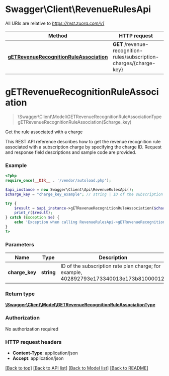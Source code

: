 # Swagger\Client\RevenueRulesApi

All URIs are relative to *https://rest.zuora.com/v1*

Method | HTTP request | Description
------------- | ------------- | -------------
[**gETRevenueRecognitionRuleAssociation**](RevenueRulesApi.md#gETRevenueRecognitionRuleAssociation) | **GET** /revenue-recognition-rules/subscription-charges/{charge-key} | Get the rule associated with a charge


# **gETRevenueRecognitionRuleAssociation**
> \Swagger\Client\Model\GETRevenueRecognitionRuleAssociationType gETRevenueRecognitionRuleAssociation($charge_key)

Get the rule associated with a charge

This REST API reference describes how to get the revenue recognition rule associated with a subscription charge by specifying the charge ID. Request and response field descriptions and sample code are provided.

### Example
```php
<?php
require_once(__DIR__ . '/vendor/autoload.php');

$api_instance = new Swagger\Client\Api\RevenueRulesApi();
$charge_key = "charge_key_example"; // string | ID of the subscription rate plan charge; for example, 402892793e173340013e173b81000012.

try {
    $result = $api_instance->gETRevenueRecognitionRuleAssociation($charge_key);
    print_r($result);
} catch (Exception $e) {
    echo 'Exception when calling RevenueRulesApi->gETRevenueRecognitionRuleAssociation: ', $e->getMessage(), PHP_EOL;
}
?>
```

### Parameters

Name | Type | Description  | Notes
------------- | ------------- | ------------- | -------------
 **charge_key** | **string**| ID of the subscription rate plan charge; for example, 402892793e173340013e173b81000012. |

### Return type

[**\Swagger\Client\Model\GETRevenueRecognitionRuleAssociationType**](../Model/GETRevenueRecognitionRuleAssociationType.md)

### Authorization

No authorization required

### HTTP request headers

 - **Content-Type**: application/json
 - **Accept**: application/json

[[Back to top]](#) [[Back to API list]](../../README.md#documentation-for-api-endpoints) [[Back to Model list]](../../README.md#documentation-for-models) [[Back to README]](../../README.md)

